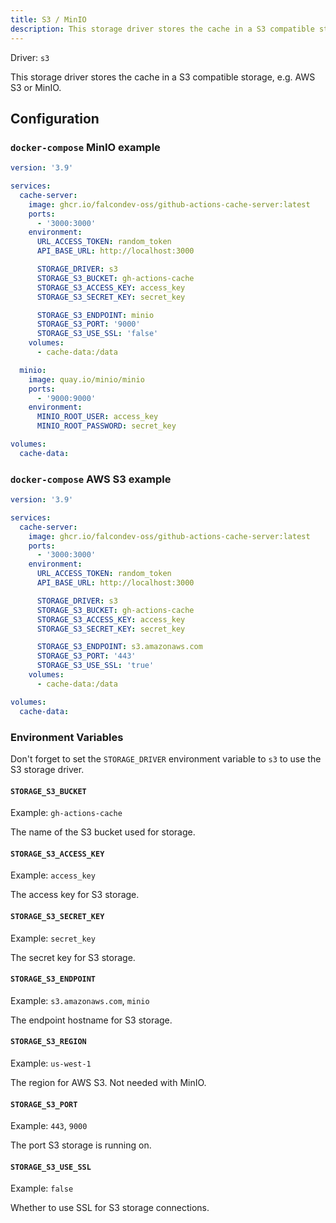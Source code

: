 ```yaml
---
title: S3 / MinIO
description: This storage driver stores the cache in a S3 compatible storage, e.g. AWS S3 or MinIO.
---
```


Driver: `s3`

This storage driver stores the cache in a S3 compatible storage, e.g. AWS S3 or MinIO.

## Configuration

### `docker-compose` MinIO example

```yaml [docker-compose.yml]
version: '3.9'

services:
  cache-server:
    image: ghcr.io/falcondev-oss/github-actions-cache-server:latest
    ports:
      - '3000:3000'
    environment:
      URL_ACCESS_TOKEN: random_token
      API_BASE_URL: http://localhost:3000

      STORAGE_DRIVER: s3
      STORAGE_S3_BUCKET: gh-actions-cache
      STORAGE_S3_ACCESS_KEY: access_key
      STORAGE_S3_SECRET_KEY: secret_key

      STORAGE_S3_ENDPOINT: minio
      STORAGE_S3_PORT: '9000'
      STORAGE_S3_USE_SSL: 'false'
    volumes:
      - cache-data:/data

  minio:
    image: quay.io/minio/minio
    ports:
      - '9000:9000'
    environment:
      MINIO_ROOT_USER: access_key
      MINIO_ROOT_PASSWORD: secret_key

volumes:
  cache-data:
```

### `docker-compose` AWS S3 example

```yaml [docker-compose.yml]
version: '3.9'

services:
  cache-server:
    image: ghcr.io/falcondev-oss/github-actions-cache-server:latest
    ports:
      - '3000:3000'
    environment:
      URL_ACCESS_TOKEN: random_token
      API_BASE_URL: http://localhost:3000

      STORAGE_DRIVER: s3
      STORAGE_S3_BUCKET: gh-actions-cache
      STORAGE_S3_ACCESS_KEY: access_key
      STORAGE_S3_SECRET_KEY: secret_key

      STORAGE_S3_ENDPOINT: s3.amazonaws.com
      STORAGE_S3_PORT: '443'
      STORAGE_S3_USE_SSL: 'true'
    volumes:
      - cache-data:/data

volumes:
  cache-data:
```

### Environment Variables

Don't forget to set the `STORAGE_DRIVER` environment variable to `s3` to use the S3 storage driver.

#### `STORAGE_S3_BUCKET`

Example: `gh-actions-cache`

The name of the S3 bucket used for storage.

#### `STORAGE_S3_ACCESS_KEY`

Example: `access_key`

The access key for S3 storage.

#### `STORAGE_S3_SECRET_KEY`

Example: `secret_key`

The secret key for S3 storage.

#### `STORAGE_S3_ENDPOINT`

Example: `s3.amazonaws.com`, `minio`

The endpoint hostname for S3 storage.

#### `STORAGE_S3_REGION`

Example: `us-west-1`

The region for AWS S3. Not needed with MinIO.

#### `STORAGE_S3_PORT`

Example: `443`, `9000`

The port S3 storage is running on.

#### `STORAGE_S3_USE_SSL`

Example: `false`

Whether to use SSL for S3 storage connections.
